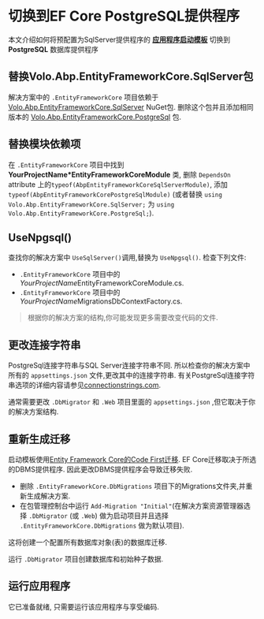 # 切换到EF Core PostgreSQL提供程序

本文介绍如何将预配置为SqlServer提供程序的 **[应用程序启动模板](Startup-Templates/Application.md)** 切换到 **PostgreSQL** 数据库提供程序

## 替换Volo.Abp.EntityFrameworkCore.SqlServer包

解决方案中的 `.EntityFrameworkCore` 项目依赖于 [Volo.Abp.EntityFrameworkCore.SqlServer](https://www.nuget.org/packages/Volo.Abp.EntityFrameworkCore.SqlServer) NuGet包. 删除这个包并且添加相同版本的 [Volo.Abp.EntityFrameworkCore.PostgreSql](https://www.nuget.org/packages/Volo.Abp.EntityFrameworkCore.PostgreSql) 包.

## 替换模块依赖项

在 `.EntityFrameworkCore` 项目中找到 **YourProjectName*EntityFrameworkCoreModule** 类, 删除 `DependsOn` attribute 上的`typeof(AbpEntityFrameworkCoreSqlServerModule)`, 添加 `typeof(AbpEntityFrameworkCorePostgreSqlModule)` (或者替换 `using Volo.Abp.EntityFrameworkCore.SqlServer;` 为 `using Volo.Abp.EntityFrameworkCore.PostgreSql;`).

## UseNpgsql()

查找你的解决方案中 `UseSqlServer()`调用,替换为 `UseNpgsql()`. 检查下列文件:

* `.EntityFrameworkCore` 项目中的*YourProjectName*EntityFrameworkCoreModule.cs.
* `.EntityFrameworkCore` 项目中的*YourProjectName*MigrationsDbContextFactory.cs.

> 根据你的解决方案的结构,你可能发现更多需要改变代码的文件.

## 更改连接字符串

PostgreSql连接字符串与SQL Server连接字符串不同. 所以检查你的解决方案中所有的 `appsettings.json` 文件,更改其中的连接字符串. 有关PostgreSql连接字符串选项的详细内容请参见[connectionstrings.com](https://www.connectionstrings.com/postgresql/).

通常需要更改 `.DbMigrator` 和 `.Web` 项目里面的 `appsettings.json` ,但它取决于你的解决方案结构.

## 重新生成迁移

启动模板使用[Entity Framework Core的Code First迁移](https://docs.microsoft.com/zh-cn/ef/core/managing-schemas/migrations/). EF Core迁移取决于所选的DBMS提供程序. 因此更改DBMS提供程序会导致迁移失败.

* 删除 `.EntityFrameworkCore.DbMigrations` 项目下的Migrations文件夹,并重新生成解决方案.
* 在包管理控制台中运行 `Add-Migration "Initial"`(在解决方案资源管理器选择 `.DbMigrator`  (或 `.Web`) 做为启动项目并且选择 `.EntityFrameworkCore.DbMigrations` 做为默认项目).

这将创建一个配置所有数据库对象(表)的数据库迁移.

运行 `.DbMigrator` 项目创建数据库和初始种子数据.

## 运行应用程序

它已准备就绪, 只需要运行该应用程序与享受编码.